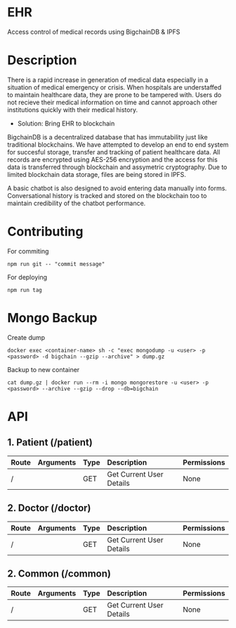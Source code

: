 # EHR
Access control of medical records using BigchainDB & IPFS


# Description

There is a rapid increase in generation of medical data especially in a situation of medical emergency or crisis. When hospitals are understaffed to maintain healthcare data, they are prone to be tampered with. Users do not recieve their medical information on time and cannot approach other institutions quickly with their medical history.

* Solution: Bring EHR to blockchain

BigchainDB is a decentralized database that has immutability just like traditional blockchains. We have attempted to develop an end to end system for succesful storage, transfer and tracking of patient healthcare data. All records are encrypted using AES-256 encryption and the access for this data is transferred through blockchain and assymetric cryptography. Due to limited blockchain data storage, files are being stored in IPFS.

A basic chatbot is also designed to avoid entering data manually into forms. Conversational history is tracked and stored on the blockchain too to maintain credibility of the chatbot performance.

# Contributing
For commiting
```
npm run git -- "commit message"
```

For deploying
```
npm run tag
```

# Mongo Backup
Create dump
```
docker exec <container-name> sh -c "exec mongodump -u <user> -p <password> -d bigchain --gzip --archive" > dump.gz
```

Backup to new container
```
cat dump.gz | docker run --rm -i mongo mongorestore -u <user> -p <password> --archive --gzip --drop --db=bigchain
```

# API

## 1. Patient (/patient)

| Route                   | Arguments                          | Type   | Description                     | Permissions |
| :---------------------- | :--------------------------------- | :----- | :------------------------------ | :---------- |
| /                   |                                    | GET    | Get Current User Details        | None        |


## 2. Doctor (/doctor)

| Route                   | Arguments                          | Type   | Description                     | Permissions |
| :---------------------- | :--------------------------------- | :----- | :------------------------------ | :---------- |
| /                   |                                    | GET    | Get Current User Details        | None        |

## 2. Common (/common)

| Route                   | Arguments                          | Type   | Description                     | Permissions |
| :---------------------- | :--------------------------------- | :----- | :------------------------------ | :---------- |
| /                   |                                    | GET    | Get Current User Details        | None        |







